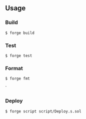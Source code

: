 

## Usage

### Build

```shell
$ forge build
```

### Test

```shell
$ forge test
```

### Format

```shell
$ forge fmt
```
`


### Deploy

```shell
$ forge script script/Deploy.s.sol
```

